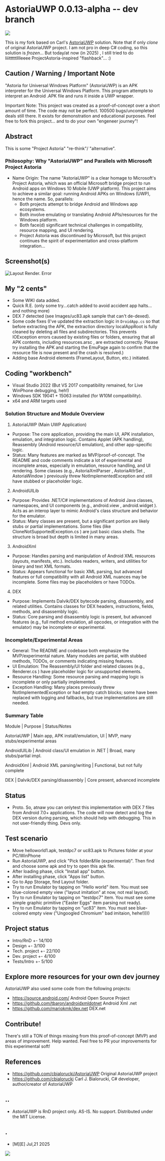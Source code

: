 # AstoriaUWP 0.0.13-alpha -- dev branch

![](Images/logo.png)

This is my fork based on Carl's [AstoriaUWP](https://github.com/cbialorucki/AstoriaUWP) solution. Note that if only _clone_ of original AstoriaUWP project. I am not pro in deep C# coding, so this solution is _frozen_... But today/at now (in 2025) , I still tried to do liiitttttlllleeee ProjectAstoria-inspired "flashback"... :)

## Caution /  Warning / Important Note
"Astoria for Universal Windows Platform" (AstoriaUWP) is an APK interpreter for the Universal Windows Platform. 
This program attempts to interpret an Android .APK file and runs it inside a UWP wrapper.

Important Note: This project was created as a proof-of-concept over a short amount of time. The code may not be perfect. 100500 bugs/uncompleted deals still there.
It exists for demonstration and educational purposes. Feel free to fork this project... and to do your own "engeneer journey"!


## Abstract
This is some "Project Astoria" "re-think"/ "alternative". 

### Philosophy: Why "AstoriaUWP" and Parallels with Microsoft Project Astoria
- Name Origin: The name "AstoriaUWP" is a clear homage to Microsoft's Project Astoria, which was an official Microsoft bridge project to run Android apps on Windows 10 Mobile (UWP platform). This project aims to achieve a similar goal: running Android APKs on Windows (UWP), hence the name. So, parallels:
  - Both projects attempt to bridge Android and Windows app ecosystems.
  - Both involve emulating or translating Android APIs/resources for the Windows platform.
  - Both face(d) significant technical challenges in compatibility, resource mapping, and UI rendering.
  - Project Astoria was discontinued by Microsoft, but this project continues the spirit of experimentation and cross-platform integration...

## Screenshot(s)
![Layout Render. Error](Images/sshot01.png)

## My "2 cents" 
- Some WIKI data added. 
- Quick R.E. (only some try...catch added to avoid accident app halts... and nothing more)
- DEX 7 detected (see Images/uc83.apk sample that can't de-dexed).
- Some code fixes (I've updated the extraction logic in `DroidApp.cs` so that before extracting the APK, the extraction directory   localAppRoot is fully cleaned by deleting all files and subdirectories. This prevents IOException errors caused by existing files or folders, ensuring that all APK contents, including resources.arsc , are extracted correctly. Please try installing the APK and starting the EmuPage again to confirm that the resource file is now present and the crash is resolved.)
- Adding base Android elements (FrameLayout, Button, etc.) initiated.

## Coding "workbench"
- Visual Studio 2022 (But VS 2017 compatibility remained, for Live WinPhone debugging, heh!)
- Windows SDK 19041 + 15063 installed (for W10M compatibility).
- x64 and ARM targets used

### Solution Structure and Module Overview 

1. AstoriaUWP (Main UWP Application)
- Purpose: The core application, providing the main UI, APK installation, emulation, and integration logic. Contains Applet (APK handling), Reassembly (Android resource/UI emulation), and other app-specific logic.
- Status: Many features are marked as MVP/proof-of-concept. The README and code comments indicate a lot of experimental and incomplete areas, especially in emulation, resource handling, and UI rendering. Some classes (e.g., AstoriaXmlParser , AstoriaAttrSet , AstoriaWindow ) previously threw NotImplementedException and still have stubbed or placeholder logic. 

2. AndroidUILib
- Purpose: Provides .NET/C# implementations of Android Java classes, namespaces, and UI components (e.g., android.view , android.widget ). Acts as an interop layer to mimic Android's class structure and behavior for the emulator.
- Status: Many classes are present, but a significant portion are likely stubs or partial implementations. Some files (like CloneNotSupportedException.cs ) are just basic class shells. The structure is broad but depth is limited in many areas. 

3. AndroidXml
- Purpose: Handles parsing and manipulation of Android XML resources (layouts, manifests, etc.). Includes readers, writers, and utilities for binary and text XML formats.
- Status: Appears functional for basic XML parsing, but advanced features or full compatibility with all Android XML nuances may be incomplete. Some files may be placeholders or have TODOs. 

4. DEX
- Purpose: Implements Dalvik/DEX bytecode parsing, disassembly, and related utilities. Contains classes for DEX headers, instructions, fields, methods, and disassembly logic.
- Status: Core parsing and disassembly logic is present, but advanced features (e.g., full method emulation, all opcodes, or integration with the emulator) may be incomplete or experimental.
### Incomplete/Experimental Areas
- General: The README and codebase both emphasize the MVP/experimental nature. Many modules are partial, with stubbed methods, TODOs, or comments indicating missing features.
- UI Emulation: The Reassembly/UI folder and related classes (e.g., Renderer.cs ) have placeholder logic for unsupported elements.
- Resource Handling: Some resource parsing and mapping logic is incomplete or only partially implemented.
- Exception Handling: Many places previously threw NotImplementedException or had empty catch blocks; some have been replaced with logging and fallbacks, but true implementations are still needed.

### Summary Table
Module     | Purpose  | Status/Notes 

AstoriaUWP | Main app, APK install/emulation, UI | MVP, many stubs/experimental areas 

AndroidUILib | Android class/UI emulation in .NET | Broad, many stubs/partial impl. 

AndroidXml | Android XML parsing/writing | Functional, but not fully complete 

DEX | Dalvik/DEX parsing/disassembly | Core present, advanced incomplete


## Status
- Proto. So, atnaw you can onlytest this implementation with DEX 7 files from Android 7.0+ applications. The code will now detect and log the DEX version during parsing, which should help with debugging. This in not user-friendly thing. Devs only.


## Test scenario
- Move helloworld1.apk, testdpc7 or uc83.apk to Pictures folder at your PC/WinPhone
- Run AstoriaUWP, and click "Pick folder&file (experimental)". Then find and choose some apk and try to open this apk file.
- After loading phase, click "Install app" button.
- After installing phase, click "Apps list" button.
- Go to App Storage, find Layout folder.
- Try to run Emulator by tapping on "Hello world" item. You must see blue-colored empty view ("layout imitation" at now, not real layout).
- Try to run Emulator by tapping on "testdpc7" item. You must see some simple graphic primitive ("Easter Eggs" item parsing not ready).
- Try to run Emulator by tapping on "uc83" item. You must see blue-colored empty view ("Ungoogled Chromium" bad imitaion, hehe!)))) 

## Project status
- Intro/RnD +- 14/100
- Design +- 3/100 
- Tech. project +- 22/100
- Dev. project  +- 4/100
- Tests/Intro   +- 5/100


## Explore more resources for your own dev journey

AstoriaUWP also used some code from the following projects:
- https://source.android.com/                 Android Open Source Project
- https://github.com/tbaron/androidxmldotnet  Android Xml .net
- https://github.com/mariokmk/dex.net         DEX.net


## Contribute!
There's still a TON of things missing from this proof-of-concept (MVP) and areas of improvement. Help wanted. 
Feel free to PR your improvements for this experimental soft!

## References
- https://github.com/cbialorucki/AstoriaUWP Original AstoriaUWP project 
- https://github.com/cbialorucki Carl J. Bialorucki, C# developer, author/creator of AstoriaUWP

## .. 

- AstoriaUWP is RnD project only. AS-IS. No support. Distributed under the MIT License.

## .
- [M][E] Jul,21 2025

![](Images/footer.png)
